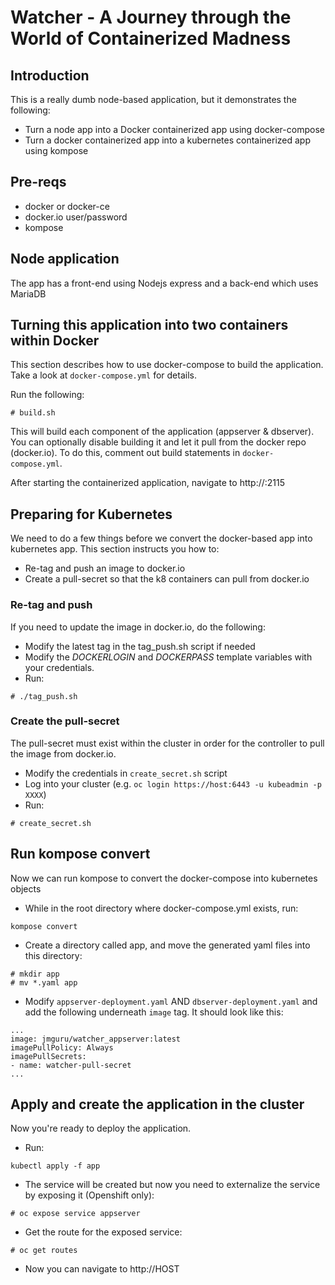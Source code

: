 # Watcher - A Journey through the World of Containerized Madness

## Introduction
This is a really dumb node-based application, but it demonstrates the following:
- Turn a node app into a Docker containerized app using docker-compose
- Turn a docker containerized app into a kubernetes containerized app using kompose

## Pre-reqs
- docker or docker-ce
- docker.io user/password
- kompose

## Node application
The app has a front-end using Nodejs express and a back-end which uses MariaDB

## Turning this application into two containers within Docker
This section describes how to use docker-compose to build the application. 
Take a look at `docker-compose.yml` for details. 

Run the following:
```
# build.sh
```

This will build each component of the application (appserver & dbserver).
You can optionally disable building it and let it pull from the docker repo (docker.io). To do this, comment out build statements in `docker-compose.yml`.

After starting the containerized application, navigate to http://<HOST>:2115
  
## Preparing for Kubernetes
We need to do a few things before we convert the docker-based app into kubernetes app. This section instructs you how to:
- Re-tag and push an image to docker.io
- Create a pull-secret so that the k8 containers can pull from docker.io

### Re-tag and push
If you need to update the image in docker.io, do the following:
- Modify the latest tag in the tag_push.sh script if needed
- Modify the _DOCKERLOGIN_ and _DOCKERPASS_ template variables with your credentials.
- Run:
```
# ./tag_push.sh
```

### Create the pull-secret
The pull-secret must exist within the cluster in order for the controller to pull the image from docker.io. 
- Modify the credentials in `create_secret.sh` script
- Log into your cluster (e.g. `oc login https://host:6443 -u kubeadmin -p XXXX`)
- Run:
```
# create_secret.sh
```

## Run kompose convert
Now we can run kompose to convert the docker-compose into kubernetes objects 
- While in the root directory where docker-compose.yml exists, run:
```
kompose convert
```
- Create a directory called app, and move the generated yaml files into this directory:
```
# mkdir app
# mv *.yaml app
```
- Modify `appserver-deployment.yaml` AND `dbserver-deployment.yaml` and add the following underneath `image` tag. It should look like this:
```
...
image: jmguru/watcher_appserver:latest
imagePullPolicy: Always
imagePullSecrets:
- name: watcher-pull-secret
...
```

## Apply and create the application in the cluster
Now you're ready to deploy the application. 
- Run:
```
kubectl apply -f app
```
- The service will be created but now you need to externalize the service by exposing it (Openshift only):
```
# oc expose service appserver
```
- Get the route for the exposed service:
```
# oc get routes
```
- Now you can navigate to http://HOST

  
